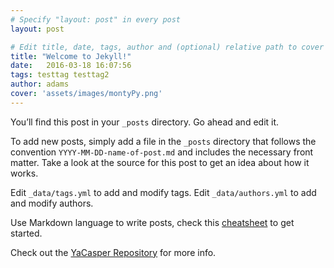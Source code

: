 ```yaml
---
# Specify "layout: post" in every post
layout: post

# Edit title, date, tags, author and (optional) relative path to cover image
title: "Welcome to Jekyll!"
date:   2016-03-18 16:07:56
tags: testtag testtag2
author: adams
cover: 'assets/images/montyPy.png'
---
```


You’ll find this post in your `_posts` directory. Go ahead and edit it.

To add new posts, simply add a file in the `_posts` directory that follows the convention `YYYY-MM-DD-name-of-post.md`
and includes the necessary front matter.
Take a look at the source for this post to get an idea about how it works.

Edit `_data/tags.yml` to add and modify tags. Edit `_data/authors.yml` to add and modify authors.

Use Markdown language to write posts, check this [cheatsheet][markdown-cheatsheet] to get started.


Check out the [YaCasper Repository][yacasper] for more info.

[yacasper]: https://github.com/mtuner/yacasper
[markdown-cheatsheet]: https://github.com/adam-p/markdown-here/wiki/Markdown-Cheatsheet
